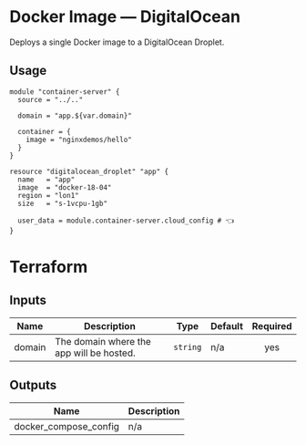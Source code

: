 # Docker Image — DigitalOcean

Deploys a single Docker image to a DigitalOcean Droplet.

## Usage

```hcl
module "container-server" {
  source = "../.."

  domain = "app.${var.domain}"

  container = {
    image = "nginxdemos/hello"
  }
}

resource "digitalocean_droplet" "app" {
  name   = "app"
  image  = "docker-18-04"
  region = "lon1"
  size   = "s-1vcpu-1gb"

  user_data = module.container-server.cloud_config # 👈
}

```

# Terraform

## Inputs

| Name   | Description                                                          | Type     | Default | Required |
| ------ | -------------------------------------------------------------------- | -------- | ------- | :------: |
| domain | The domain where the app will be hosted.                             | `string` | n/a     |   yes    |

## Outputs

| Name                  | Description |
| --------------------- | ----------- |
| docker_compose_config | n/a         |
